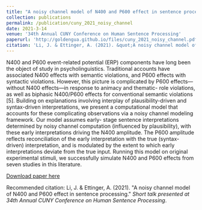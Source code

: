 ```yaml
---
title: "A noisy channel model of N400 and P600 effect in sentence processing"
collection: publications
permalink: /publication/cuny_2021_noisy_channel
date: 2021-3-14
venue: '34th Annual CUNY Conference on Human Sentence Processing'
paperurl: 'http://goldengua.github.io/files/cuny_2021_noisy_channel.pdf'
citation: 'Li, J. & Ettinger, A. (2021). &quot;A noisy channel model of N400 and P600 effect in sentence processing.&quot; <i>Short talk presented at 34th Annual CUNY Conference on Human Sentence Processing</i>.'
---
```

N400 and P600 event-related potential (ERP) components have long been the object of study in psycholinguistics. Traditional accounts have associated N400 effects with semantic violations, and P600 effects with syntactic violations. However, this picture is complicated by P600 effects—without N400 effects—in response to animacy and thematic- role violations, as well as biphasic N400/P600 effects for conventional semantic violations [5]. Building on explanations involving interplay of plausibility-driven and syntax-driven interpretations, we present a computational model that accounts for these complicating observations via a noisy channel modeling framework. Our model assumes early- stage sentence interpretations determined by noisy channel computation (influenced by plausibility), with these early interpretations driving the N400 amplitude. The P600 amplitude reflects reconciliation of the early interpretation with the true (syntax-driven) interpretation, and is modulated by the extent to which early interpretations deviate from the true input. Running this model on original experimental stimuli, we successfully simulate N400 and P600 effects from seven studies in this literature.

[Download paper here](http://goldengua.github.io/files/cuny_2021_noisy_channel.pdf)

Recommended citation: Li, J. & Ettinger, A. (2021). &quot;A noisy channel model of N400 and P600 effect in sentence processing.&quot; <i>Short talk presented at 34th Annual CUNY Conference on Human Sentence Processing</i>.


